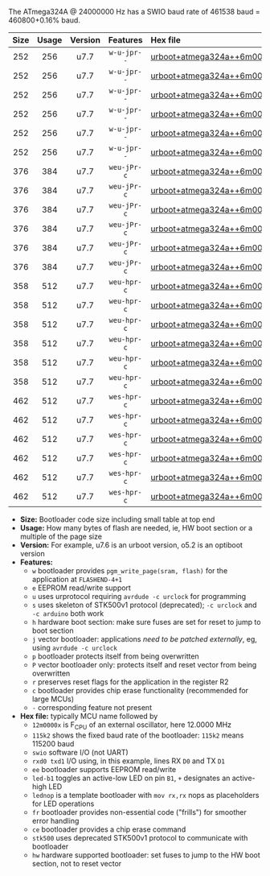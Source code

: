 The ATmega324A @ 24000000 Hz has a SWIO baud rate of 461538 baud = 460800+0.16% baud.

|Size|Usage|Version|Features|Hex file|
|:-:|:-:|:-:|:-:|:--|
|252|256|u7.7|`w-u-jpr--`|[urboot+atmega324a++6m0000x++115k2_swio_rxd0_txd1_led+b0.hex](https://raw.githubusercontent.com/stefanrueger/urboot.hex/main/mcus/atmega324a/external_oscillator/fcpu++6m0000_Hz/br++115k2_bps/urboot+atmega324a++6m0000x++115k2_swio_rxd0_txd1_led+b0.hex)|
|252|256|u7.7|`w-u-jpr--`|[urboot+atmega324a++6m0000x++115k2_swio_rxd0_txd1_led+b7.hex](https://raw.githubusercontent.com/stefanrueger/urboot.hex/main/mcus/atmega324a/external_oscillator/fcpu++6m0000_Hz/br++115k2_bps/urboot+atmega324a++6m0000x++115k2_swio_rxd0_txd1_led+b7.hex)|
|252|256|u7.7|`w-u-jpr--`|[urboot+atmega324a++6m0000x++115k2_swio_rxd0_txd1_lednop.hex](https://raw.githubusercontent.com/stefanrueger/urboot.hex/main/mcus/atmega324a/external_oscillator/fcpu++6m0000_Hz/br++115k2_bps/urboot+atmega324a++6m0000x++115k2_swio_rxd0_txd1_lednop.hex)|
|252|256|u7.7|`w-u-jpr--`|[urboot+atmega324a++6m0000x++115k2_swio_rxd2_txd3_led+b0.hex](https://raw.githubusercontent.com/stefanrueger/urboot.hex/main/mcus/atmega324a/external_oscillator/fcpu++6m0000_Hz/br++115k2_bps/urboot+atmega324a++6m0000x++115k2_swio_rxd2_txd3_led+b0.hex)|
|252|256|u7.7|`w-u-jpr--`|[urboot+atmega324a++6m0000x++115k2_swio_rxd2_txd3_led+b7.hex](https://raw.githubusercontent.com/stefanrueger/urboot.hex/main/mcus/atmega324a/external_oscillator/fcpu++6m0000_Hz/br++115k2_bps/urboot+atmega324a++6m0000x++115k2_swio_rxd2_txd3_led+b7.hex)|
|252|256|u7.7|`w-u-jpr--`|[urboot+atmega324a++6m0000x++115k2_swio_rxd2_txd3_lednop.hex](https://raw.githubusercontent.com/stefanrueger/urboot.hex/main/mcus/atmega324a/external_oscillator/fcpu++6m0000_Hz/br++115k2_bps/urboot+atmega324a++6m0000x++115k2_swio_rxd2_txd3_lednop.hex)|
|376|384|u7.7|`weu-jPr-c`|[urboot+atmega324a++6m0000x++115k2_swio_rxd0_txd1_ee_led+b0_fr_ce.hex](https://raw.githubusercontent.com/stefanrueger/urboot.hex/main/mcus/atmega324a/external_oscillator/fcpu++6m0000_Hz/br++115k2_bps/urboot+atmega324a++6m0000x++115k2_swio_rxd0_txd1_ee_led+b0_fr_ce.hex)|
|376|384|u7.7|`weu-jPr-c`|[urboot+atmega324a++6m0000x++115k2_swio_rxd0_txd1_ee_led+b7_fr_ce.hex](https://raw.githubusercontent.com/stefanrueger/urboot.hex/main/mcus/atmega324a/external_oscillator/fcpu++6m0000_Hz/br++115k2_bps/urboot+atmega324a++6m0000x++115k2_swio_rxd0_txd1_ee_led+b7_fr_ce.hex)|
|376|384|u7.7|`weu-jPr-c`|[urboot+atmega324a++6m0000x++115k2_swio_rxd0_txd1_ee_lednop_fr_ce.hex](https://raw.githubusercontent.com/stefanrueger/urboot.hex/main/mcus/atmega324a/external_oscillator/fcpu++6m0000_Hz/br++115k2_bps/urboot+atmega324a++6m0000x++115k2_swio_rxd0_txd1_ee_lednop_fr_ce.hex)|
|376|384|u7.7|`weu-jPr-c`|[urboot+atmega324a++6m0000x++115k2_swio_rxd2_txd3_ee_led+b0_fr_ce.hex](https://raw.githubusercontent.com/stefanrueger/urboot.hex/main/mcus/atmega324a/external_oscillator/fcpu++6m0000_Hz/br++115k2_bps/urboot+atmega324a++6m0000x++115k2_swio_rxd2_txd3_ee_led+b0_fr_ce.hex)|
|376|384|u7.7|`weu-jPr-c`|[urboot+atmega324a++6m0000x++115k2_swio_rxd2_txd3_ee_led+b7_fr_ce.hex](https://raw.githubusercontent.com/stefanrueger/urboot.hex/main/mcus/atmega324a/external_oscillator/fcpu++6m0000_Hz/br++115k2_bps/urboot+atmega324a++6m0000x++115k2_swio_rxd2_txd3_ee_led+b7_fr_ce.hex)|
|376|384|u7.7|`weu-jPr-c`|[urboot+atmega324a++6m0000x++115k2_swio_rxd2_txd3_ee_lednop_fr_ce.hex](https://raw.githubusercontent.com/stefanrueger/urboot.hex/main/mcus/atmega324a/external_oscillator/fcpu++6m0000_Hz/br++115k2_bps/urboot+atmega324a++6m0000x++115k2_swio_rxd2_txd3_ee_lednop_fr_ce.hex)|
|358|512|u7.7|`weu-hpr-c`|[urboot+atmega324a++6m0000x++115k2_swio_rxd0_txd1_ee_led+b0_fr_ce_hw.hex](https://raw.githubusercontent.com/stefanrueger/urboot.hex/main/mcus/atmega324a/external_oscillator/fcpu++6m0000_Hz/br++115k2_bps/urboot+atmega324a++6m0000x++115k2_swio_rxd0_txd1_ee_led+b0_fr_ce_hw.hex)|
|358|512|u7.7|`weu-hpr-c`|[urboot+atmega324a++6m0000x++115k2_swio_rxd0_txd1_ee_led+b7_fr_ce_hw.hex](https://raw.githubusercontent.com/stefanrueger/urboot.hex/main/mcus/atmega324a/external_oscillator/fcpu++6m0000_Hz/br++115k2_bps/urboot+atmega324a++6m0000x++115k2_swio_rxd0_txd1_ee_led+b7_fr_ce_hw.hex)|
|358|512|u7.7|`weu-hpr-c`|[urboot+atmega324a++6m0000x++115k2_swio_rxd0_txd1_ee_lednop_fr_ce_hw.hex](https://raw.githubusercontent.com/stefanrueger/urboot.hex/main/mcus/atmega324a/external_oscillator/fcpu++6m0000_Hz/br++115k2_bps/urboot+atmega324a++6m0000x++115k2_swio_rxd0_txd1_ee_lednop_fr_ce_hw.hex)|
|358|512|u7.7|`weu-hpr-c`|[urboot+atmega324a++6m0000x++115k2_swio_rxd2_txd3_ee_led+b0_fr_ce_hw.hex](https://raw.githubusercontent.com/stefanrueger/urboot.hex/main/mcus/atmega324a/external_oscillator/fcpu++6m0000_Hz/br++115k2_bps/urboot+atmega324a++6m0000x++115k2_swio_rxd2_txd3_ee_led+b0_fr_ce_hw.hex)|
|358|512|u7.7|`weu-hpr-c`|[urboot+atmega324a++6m0000x++115k2_swio_rxd2_txd3_ee_led+b7_fr_ce_hw.hex](https://raw.githubusercontent.com/stefanrueger/urboot.hex/main/mcus/atmega324a/external_oscillator/fcpu++6m0000_Hz/br++115k2_bps/urboot+atmega324a++6m0000x++115k2_swio_rxd2_txd3_ee_led+b7_fr_ce_hw.hex)|
|358|512|u7.7|`weu-hpr-c`|[urboot+atmega324a++6m0000x++115k2_swio_rxd2_txd3_ee_lednop_fr_ce_hw.hex](https://raw.githubusercontent.com/stefanrueger/urboot.hex/main/mcus/atmega324a/external_oscillator/fcpu++6m0000_Hz/br++115k2_bps/urboot+atmega324a++6m0000x++115k2_swio_rxd2_txd3_ee_lednop_fr_ce_hw.hex)|
|462|512|u7.7|`wes-hpr-c`|[urboot+atmega324a++6m0000x++115k2_swio_rxd0_txd1_ee_led+b0_fr_ce_stk500_hw.hex](https://raw.githubusercontent.com/stefanrueger/urboot.hex/main/mcus/atmega324a/external_oscillator/fcpu++6m0000_Hz/br++115k2_bps/urboot+atmega324a++6m0000x++115k2_swio_rxd0_txd1_ee_led+b0_fr_ce_stk500_hw.hex)|
|462|512|u7.7|`wes-hpr-c`|[urboot+atmega324a++6m0000x++115k2_swio_rxd0_txd1_ee_led+b7_fr_ce_stk500_hw.hex](https://raw.githubusercontent.com/stefanrueger/urboot.hex/main/mcus/atmega324a/external_oscillator/fcpu++6m0000_Hz/br++115k2_bps/urboot+atmega324a++6m0000x++115k2_swio_rxd0_txd1_ee_led+b7_fr_ce_stk500_hw.hex)|
|462|512|u7.7|`wes-hpr-c`|[urboot+atmega324a++6m0000x++115k2_swio_rxd0_txd1_ee_lednop_fr_ce_stk500_hw.hex](https://raw.githubusercontent.com/stefanrueger/urboot.hex/main/mcus/atmega324a/external_oscillator/fcpu++6m0000_Hz/br++115k2_bps/urboot+atmega324a++6m0000x++115k2_swio_rxd0_txd1_ee_lednop_fr_ce_stk500_hw.hex)|
|462|512|u7.7|`wes-hpr-c`|[urboot+atmega324a++6m0000x++115k2_swio_rxd2_txd3_ee_led+b0_fr_ce_stk500_hw.hex](https://raw.githubusercontent.com/stefanrueger/urboot.hex/main/mcus/atmega324a/external_oscillator/fcpu++6m0000_Hz/br++115k2_bps/urboot+atmega324a++6m0000x++115k2_swio_rxd2_txd3_ee_led+b0_fr_ce_stk500_hw.hex)|
|462|512|u7.7|`wes-hpr-c`|[urboot+atmega324a++6m0000x++115k2_swio_rxd2_txd3_ee_led+b7_fr_ce_stk500_hw.hex](https://raw.githubusercontent.com/stefanrueger/urboot.hex/main/mcus/atmega324a/external_oscillator/fcpu++6m0000_Hz/br++115k2_bps/urboot+atmega324a++6m0000x++115k2_swio_rxd2_txd3_ee_led+b7_fr_ce_stk500_hw.hex)|
|462|512|u7.7|`wes-hpr-c`|[urboot+atmega324a++6m0000x++115k2_swio_rxd2_txd3_ee_lednop_fr_ce_stk500_hw.hex](https://raw.githubusercontent.com/stefanrueger/urboot.hex/main/mcus/atmega324a/external_oscillator/fcpu++6m0000_Hz/br++115k2_bps/urboot+atmega324a++6m0000x++115k2_swio_rxd2_txd3_ee_lednop_fr_ce_stk500_hw.hex)|

- **Size:** Bootloader code size including small table at top end
- **Usage:** How many bytes of flash are needed, ie, HW boot section or a multiple of the page size
- **Version:** For example, u7.6 is an urboot version, o5.2 is an optiboot version
- **Features:**
  + `w` bootloader provides `pgm_write_page(sram, flash)` for the application at `FLASHEND-4+1`
  + `e` EEPROM read/write support
  + `u` uses urprotocol requiring `avrdude -c urclock` for programming
  + `s` uses skeleton of STK500v1 protocol (deprecated); `-c urclock` and `-c arduino` both work
  + `h` hardware boot section: make sure fuses are set for reset to jump to boot section
  + `j` vector bootloader: applications *need to be patched externally*, eg, using `avrdude -c urclock`
  + `p` bootloader protects itself from being overwritten
  + `P` vector bootloader only: protects itself and reset vector from being overwritten
  + `r` preserves reset flags for the application in the register R2
  + `c` bootloader provides chip erase functionality (recommended for large MCUs)
  + `-` corresponding feature not present
- **Hex file:** typically MCU name followed by
  + `12m0000x` is F<sub>CPU</sub> of an external oscillator, here 12.0000 MHz
  + `115k2` shows the fixed baud rate of the bootloader: `115k2` means 115200 baud
  + `swio` software I/O (not UART)
  + `rxd0 txd1` I/O using, in this example, lines RX `D0` and TX `D1`
  + `ee` bootloader supports EEPROM read/write
  + `led-b1` toggles an active-low LED on pin `B1`, `+` designates an active-high LED
  + `lednop` is a template bootloader with `mov rx,rx` nops as placeholders for LED operations
  + `fr` bootloader provides non-essential code ("frills") for smoother error handling
  + `ce` bootloader provides a chip erase command
  + `stk500` uses deprecated STK500v1 protocol to communicate with bootloader
  + `hw` hardware supported bootloader: set fuses to jump to the HW boot section, not to reset vector
